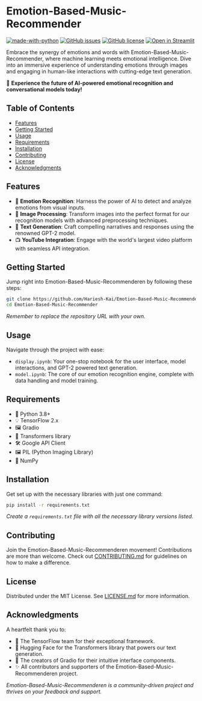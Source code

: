 
# Emotion-Based-Music-Recommender

[![made-with-python](https://img.shields.io/badge/Made%20with-Python-1f425f.svg)](https://python.org)
[![GitHub issues](https://img.shields.io/github/issues/Hariesh-Kai/Emotion-Based-Music-Recommenderen.svg)](https://GitHub.com/Hariesh-Kai/Emotion-Based-Music-Recommenderen/issues/)
[![GitHub license](https://img.shields.io/github/license/Hariesh-Kai/Emotion-Based-Music-Recommenderen.svg)](https://github.com/Hariesh-Kai/Emotion-Based-Music-Recommenderen/blob/master/LICENSE)
[![Open in Streamlit](https://static.streamlit.io/badges/streamlit_badge_black_white.svg)](https://your-streamlit-app.com)

Embrace the synergy of emotions and words with Emotion-Based-Music-Recommender, where machine learning meets emotional intelligence. Dive into an immersive experience of understanding emotions through images and engaging in human-like interactions with cutting-edge text generation.

🌟 **Experience the future of AI-powered emotional recognition and conversational models today!**

## Table of Contents

- [Features](#features)
- [Getting Started](#getting-started)
- [Usage](#usage)
- [Requirements](#requirements)
- [Installation](#installation)
- [Contributing](#contributing)
- [License](#license)
- [Acknowledgments](#acknowledgments)

## Features

- 🧠 **Emotion Recognition**: Harness the power of AI to detect and analyze emotions from visual inputs.
- 🎨 **Image Processing**: Transform images into the perfect format for our recognition models with advanced preprocessing techniques.
- 📜 **Text Generation**: Craft compelling narratives and responses using the renowned GPT-2 model.
- 📺 **YouTube Integration**: Engage with the world's largest video platform with seamless API integration.

## Getting Started

Jump right into Emotion-Based-Music-Recommenderen by following these steps:

```bash
git clone https://github.com/Hariesh-Kai/Emotion-Based-Music-Recommender.git
cd Emotion-Based-Music-Recommender
```

*Remember to replace the repository URL with your own.*

## Usage

Navigate through the project with ease:

- `display.ipynb`: Your one-stop notebook for the user interface, model interactions, and GPT-2 powered text generation.
- `model.ipynb`: The core of our emotion recognition engine, complete with data handling and model training.

## Requirements

- 🐍 Python 3.8+
- 💡 TensorFlow 2.x
- 🖼️ Gradio
- 🤖 Transformers library
- 🛠️ Google API Client
- 🖼️ PIL (Python Imaging Library)
- 🔢 NumPy

## Installation

Get set up with the necessary libraries with just one command:

```bash
pip install -r requirements.txt
```

*Create a `requirements.txt` file with all the necessary library versions listed.*

## Contributing

Join the Emotion-Based-Music-Recommenderen movement! Contributions are more than welcome. Check out [CONTRIBUTING.md](CONTRIBUTING.md) for guidelines on how to make a difference.

## License

Distributed under the MIT License. See [LICENSE.md](LICENSE.md) for more information.

## Acknowledgments

A heartfelt thank you to:

- 🙌 The TensorFlow team for their exceptional framework.
- 🤗 Hugging Face for the Transformers library that powers our text generation.
- 🎤 The creators of Gradio for their intuitive interface components.
- ✨ All contributors and supporters of the Emotion-Based-Music-Recommenderen project.

*Emotion-Based-Music-Recommenderen is a community-driven project and thrives on your feedback and support.*
